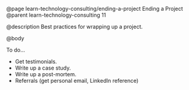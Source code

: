 @page learn-technology-consulting/ending-a-project Ending a Project
@parent learn-technology-consulting 11

@description Best practices for wrapping up a project.

@body

To do...

- Get testimonials.
- Write up a case study.
- Write up a post-mortem.
- Referrals (get personal email, LinkedIn reference)
